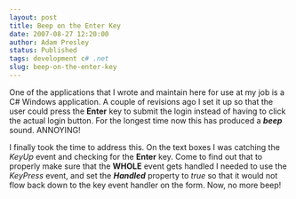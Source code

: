 ```yaml
---
layout: post
title: Beep on the Enter Key
date: 2007-08-27 12:20:00
author: Adam Presley
status: Published
tags: development c# .net
slug: beep-on-the-enter-key
---
```


One of the applications that I wrote and maintain here for use at my job
is a C# Windows application. A couple of revisions ago I set it up so
that the user could press the **Enter** key to submit the login instead
of having to click the actual login button. For the longest time now
this has produced a ***beep*** sound. ANNOYING!  
  
I finally took the time to address this. On the text boxes I was
catching the *KeyUp* event and checking for the **Enter** key. Come to
find out that to properly make sure that the **WHOLE** event gets
handled I needed to use the *KeyPress* event, and set the ***Handled***
property to *true* so that it would not flow back down to the key event
handler on the form. Now, no more beep!
